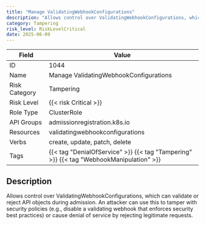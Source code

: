 ```yaml
---
title: "Manage ValidatingWebhookConfigurations"
description: "Allows control over ValidatingWebhookConfigurations, which can validate or reject API objects during admission. An attacker can use this to tamper with security policies (e.g., disable a validating webhook that enforces security best practices) or cause denial of service by rejecting legitimate requests."
category: Tampering
risk_level: RiskLevelCritical
date: 2025-06-09
---
```


| Field         | Value                                                                                   |
| ------------- | --------------------------------------------------------------------------------------- |
| ID            | 1044                                                                                    |
| Name          | Manage ValidatingWebhookConfigurations                                                  |
| Risk Category | Tampering                                                                               |
| Risk Level    | {{< risk Critical >}}                                                                   |
| Role Type     | ClusterRole                                                                             |
| API Groups    | admissionregistration.k8s.io                                                            |
| Resources     | validatingwebhookconfigurations                                                         |
| Verbs         | create, update, patch, delete                                                           |
| Tags          | {{< tag "DenialOfService" >}} {{< tag "Tampering" >}} {{< tag "WebhookManipulation" >}} |

## Description

Allows control over ValidatingWebhookConfigurations, which can validate or reject API objects during admission. An attacker can use this to tamper with security policies (e.g., disable a validating webhook that enforces security best practices) or cause denial of service by rejecting legitimate requests.
